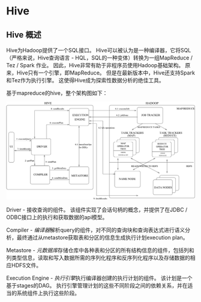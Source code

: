 # Hive

## Hive 概述

Hive为Hadoop提供了一个SQL接口。 Hive可以被认为是一种编译器，它将SQL（严格来说，Hive查询语言 - HQL，SQL的一种变体）转换为一组MapReduce / Tez / Spark 作业。 因此，Hive非常有助于非程序员使用Hadoop基础架构。 原来，Hive只有一个引擎，即MapReduce。 但是在最新版本中，Hive还支持Spark和Tez作为执行引擎。 这使得Hive成为探索性数据分析的绝佳工具。

基于mapreduce的hive，整个架构图如下：

![](../../.gitbook/assets/hadoop/hive/hive.png)

Driver - 接收查询的组件。 该组件实现了会话句柄的概念，并提供了在JDBC / ODBC接口上的执行和获取数据的api模型。

Compiler - *编译器*解析query的组件，对不同的查询块和查询表达式进行语义分析，最终通过从metastore获取表和分区的信息生成执行计划execution plan。

Metastore - *元数据库*存储仓库中各种表和分区的所有结构信息的组件，包括列和列类型信息，读取和写入数据所需的序列化程序和反序列化程序以及存储数据的相应HDFS文件。

Execution Engine - *执行引擎*执行编译器创建的执行计划的组件。 该计划是一个基于stages的DAG。 执行引擎管理计划的这些不同阶段之间的依赖关系，并在适当的系统组件上执行这些阶段。


